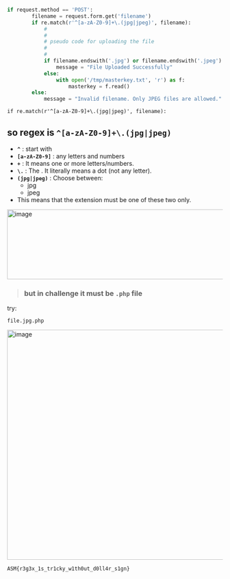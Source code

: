 ```python
if request.method == 'POST':
        filename = request.form.get('filename')
        if re.match(r'^[a-zA-Z0-9]+\.(jpg|jpeg)', filename):
            # 
            #
            # pseudo code for uploading the file
            #
            #
            if filename.endswith('.jpg') or filename.endswith('.jpeg'):
                message = "File Uploaded Successfully"
            else:
                with open('/tmp/masterkey.txt', 'r') as f:
                    masterkey = f.read()
        else:
            message = "Invalid filename. Only JPEG files are allowed."
```

```
if re.match(r'^[a-zA-Z0-9]+\.(jpg|jpeg)', filename):
```

## so regex is **`^[a-zA-Z0-9]+\.(jpg|jpeg)`**


- **`^`** : start with
- **`[a-zA-Z0-9]`** : any letters and numbers
- **`+`** : It means one or more letters/numbers.
- **`\.`** : The \. It literally means a dot (not any letter).
- **`(jpg|jpeg)`** : Choose between:
   - jpg
   - jpeg
- This means that the extension must be one of these two only.

<img width="1234" height="163" alt="image" src="https://github.com/user-attachments/assets/1255a6e5-8a32-4a2c-8cda-57282ba05534" />

> ### but in challenge it must be **`.php`** file

try:

```
file.jpg.php
```

<img width="706" height="537" alt="image" src="https://github.com/user-attachments/assets/2c903129-349e-4e41-8b9c-61123836bd96" />

```
ASM{r3g3x_1s_tr1cky_w1th0ut_d0ll4r_s1gn}
```



